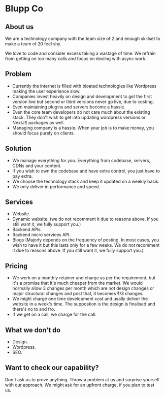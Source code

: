 # Blupp Co

## About us
We are a technology company with the team size of 2 and enough skillset to make a team of 20 feel shy.

We love to code and consider excess taking a wastage of time. We refrain from getting on too many calls and focus on dealing with async work.

## Problem
- Currently the internet is filled with bloated technologies like Wordpress making the user experience slow.
- Companies invest heavily on design and development to get the first version live but second or third versions never go live, due to costing.
- Even maintaining plugins and servers become a hassle.
- Even the core team developers do not care much about the existing stack. They don't wish to get into updating wordpress versions or NextJS packages as well.
- Managing company is a hassle. When your job is to make money, you should focus purely on clients.

## Solution
- We manage everything for you. Everything from codebase, servers, CDNs and your content.
- If you wish to own the codebase and have extra control, you just have to pay extra.
- We choose the technology stack and keep it updated on a weekly basis.
- We only deliver in performance and speed.

## Services
- Website.
- Dynamic website. (we do not recomment it due to reasons above. If you still want it, we fully support you.)
- Backend APIs.
- Backend micro services API.
- Blogs (Majorly depends on the frequency of posting. In most cases, you wish to have it but this lasts only for a few weeks. We do not recomment it due to reasons above. If you still want it, we fully support you.)

## Pricing
- We work on a monthly retainer and charge as per the requirement, but it's a promise that it's much cheaper from the market. We would normally allow 3 changes per month which are not design changes or major structural changes and post that, it becomes ₹/3 changes.
- We might charge one time development cost and usally deliver the website in a week's time. The suppostion is the design is finalised and there's no to and fro.
- If we get on a call, we charge for the call.

## What we don't do
- Design.
- Wordpress.
- SEO.

## Want to check our capability?
Don't ask us to prove anything. Throw a problem at us and surprise yourself with our approach. We might ask for an upfront charge, if you plan to test us.
